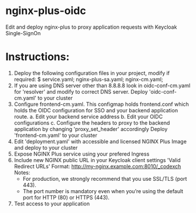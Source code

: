 # nginx-plus-oidc
Edit and deploy nginx-plus to proxy application requests with Keycloak Single-SignOn 

# Instructions:
1. Deploy the following configuration files in your project, modify if required: 
   $ service.yaml; nginx-plus-sa.yaml; nginx-cm.yaml;
2. If you are using DNS server other than 8.8.8.8 look in oidc-conf-cm.yaml for 'resolver' and modify to correct DNS server.
   Deploy 'oidc-conf-cm.yaml' to your cluster 
3. Configure frontend-cm.yaml. This configmap holds frontend.conf which holds the OIDC configuration for SSO and your backend application route.
   a. Edit your backend service address
   b. Edit your OIDC configurations
   c. Configure the headers to proxy to the backend application by changing 'proxy_set_header' accordingly
   Deploy 'frontend-cm.yaml' to your cluster
4. Edit 'deployment.yaml' with accessible and licensed NGINX Plus Image and deploy to your cluster
5. Expose NGINX Plus service using your prefered Ingress
6. Include new NGINX public URL in your Keycloak client settings 'Valid Redirect URLs' 
   Format: http://my-nginx.example.com:8010/_codexch
   Notes:
   - For production, we strongly recommend that you use SSL/TLS (port 443).
   - The port number is mandatory even when you’re using the default port for HTTP (80) or HTTPS (443).
7. Test access to your application

